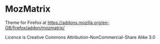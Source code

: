 # MozMatrix

Theme for Firefox at https://addons.mozilla.org/en-GB/firefox/addon/mozmatrix/

Licence is Creative Commons Attribution-NonCommercial-Share Alike 3.0
